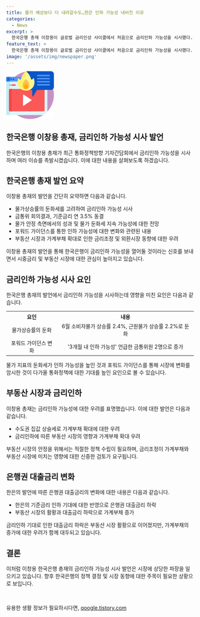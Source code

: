 ```yaml
---
title: 물가 예상보다 더 내려갈수도…한은 인하 가능성 내비친 이유
categories:
  - News
excerpt: >
  한국은행 총재 이창용이 글로벌 금리인상 사이클에서 처음으로 금리인하 가능성을 시사했다. 물가 둔화세를 보인 데 따른 결정으로, 기준금리는 3.5%로 동결됐지만 인하 가능성을 시사하는 직접적 표현이 추가됐다. 물가는 6월 기점으로 유의미한 둔화세를 나타내며, 물가상승률은 낮아질 전망이다. 그러나 부동산 가격 상승과 가계부채 증가로 인하여 인하 시기는 불확실하며, 외환시장 동향과 가계부채 움직임을 지켜보아야 한다는 입장을 밝혔다. 개별 은행들은 대출금리를 내리면서 가계부채가 늘어나고 있으며, 부동산 가격 상승으로 인한 금융안전에 대한 우려도 제기되고 있다.
feature_text: >
  한국은행 총재 이창용이 글로벌 금리인상 사이클에서 처음으로 금리인하 가능성을 시사했다. 물가 둔화세를 보인 데 따른 결정으로, 기준금리는 3.5%로 동결됐지만 인하 가능성을 시사하는 직접적 표현이 추가됐다. 물가는 6월 기점으로 유의미한 둔화세를 나타내며, 물가상승률은 낮아질 전망이다. 그러나 부동산 가격 상승과 가계부채 증가로 인하여 인하 시기는 불확실하며, 외환시장 동향과 가계부채 움직임을 지켜보아야 한다는 입장을 밝혔다. 개별 은행들은 대출금리를 내리면서 가계부채가 늘어나고 있으며, 부동산 가격 상승으로 인한 금융안전에 대한 우려도 제기되고 있다.
image: '/assets/img/newspaper.png'
---
```


<p><img src="/assets/img/news.png" alt="rentncar 속보" /></p>

<h2>한국은행 이창용 총재, 금리인하 가능성 시사 발언</h2>

<p>한국은행의 이창용 총재가 최근 통화정책방향 기자간담회에서 금리인하 가능성을 시사하며 여러 이슈를 촉발시켰습니다. 이에 대한 내용을 살펴보도록 하겠습니다.</p>

<h2 data-ke-size="size26">한국은행 총재 발언 요약</h2>

<p>이창용 총재의 발언을 간단히 요약하면 다음과 같습니다.</p>

<ul>
  <li>물가상승률의 둔화세를 고려하여 금리인하 가능성 시사</li>
  <li>금통위 회의결과, 기준금리 연 3.5% 동결</li>
  <li>물가 안정 측면에서의 성과 및 물가 둔화세 지속 가능성에 대한 전망</li>
  <li>포워드 가이던스를 통한 인하 가능성에 대한 변화와 관련된 내용</li>
  <li>부동산 시장과 가계부채 확대로 인한 금리조정 및 외환시장 동향에 대한 우려</li>
</ul>

<p data-ke-size="size16">이창용 총재의 발언을 통해 한국은행이 금리인하 가능성을 열어둘 것이라는 신호를 보내면서 시중금리 및 부동산 시장에 대한 관심이 높아지고 있습니다.</p>

<h2 data-ke-size="size26">금리인하 가능성 시사 요인</h2>

<p>한국은행 총재의 발언에서 금리인하 가능성을 시사하는데 영향을 미친 요인은 다음과 같습니다.</p>

<table>
  <tr>
    <th style="text-align: center;">요인</th>
    <th style="text-align: center;">내용</th>
  </tr>
  <tr>
    <td style="text-align: center;">물가상승률의 둔화</td>
    <td style="text-align: center;">6월 소비자물가 상승률 2.4%, 근원물가 상승률 2.2%로 둔화</td>
  </tr>
  <tr>
    <td style="text-align: center;">포워드 가이던스 변화</td>
    <td style="text-align: center;">'3개월 내 인하 가능성' 언급한 금통위원 2명으로 증가</td>
  </tr>
</table>

<p data-ke-size="size16">물가 지표의 둔화세가 인하 가능성을 높인 것과 포워드 가이던스를 통해 시장에 변화를 암시한 것이 다가올 통화정책에 대한 기대를 높인 요인으로 볼 수 있습니다.</p>

<h2 data-ke-size="size26">부동산 시장과 금리인하</h2>

<p>이창용 총재는 금리인하 가능성에 대한 우려를 표명했습니다. 이에 대한 발언은 다음과 같습니다.</p>

<ul>
  <li>수도권 집값 상슬세로 가계부채 확대에 대한 우려</li>
  <li>금리인하에 따른 부동산 시장의 영향과 가계부채 확대 우려</li>
</ul>

<p data-ke-size="size16">부동산 시장의 안정을 위해서는 적절한 정책 수립이 필요하며, 금리조정이 가계부채와 부동산 시장에 미치는 영향에 대한 신중한 검토가 요구됩니다.</p>

<h2 data-ke-size="size26">은행권 대출금리 변화</h2>

<p>한은의 발언에 따른 은행권 대출금리의 변화에 대한 내용은 다음과 같습니다.</p>

<ul>
  <li>한은의 기준금리 인하 기대에 대한 반영으로 은행권 대출금리 하락</li>
  <li>부동산 시장의 활황과 대출금리 하락으로 가계부채 증가</li>
</ul>

<p data-ke-size="size16">금리인하 기대로 인한 대출금리 하락은 부동산 시장 활황으로 이어졌지만, 가계부채의 증가에 대한 우려가 함께 대두되고 있습니다.</p>

<h2 data-ke-size="size26">결론</h2>

<p>이처럼 이창용 한국은행 총재의 금리인하 가능성 시사 발언은 시장에 상당한 파장을 일으키고 있습니다. 향후 한국은행의 정책 결정 및 시장 동향에 대한 주목이 필요한 상황으로 보입니다.</p>

<p data-ke-size="size16">&nbsp;</p>
유용한 생활 정보가 필요하시다면, <a href="https://qoogle.tistory.com" rel="dofollow">qoogle.tistory.com</a>


